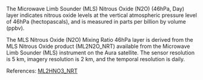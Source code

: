 The Microwave Limb Sounder (MLS) Nitrous Oxide (N2O) (46hPa, Day) layer indicates nitrous oxide levels at the vertical atmospheric pressure level of 46hPa (hectopascals), and is measured in parts per billion by volume (ppbv).

The MLS Nitrous Oxide (N2O) Mixing Ratio 46hPa layer is derived from the MLS Nitrous Oxide product (ML2N2O_NRT) available from the Microwave Limb Sounder (MLS) instrument on the Aura satellite. The sensor resolution is 5 km, imagery resolution is 2 km, and the temporal resolution is daily.

References: [ML2HNO3_NRT](https://disc.gsfc.nasa.gov/datasets/ML2HNO3_NRT_005/summary)